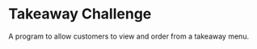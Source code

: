 Takeaway Challenge
==================

A program to allow customers to view and order from a takeaway menu.